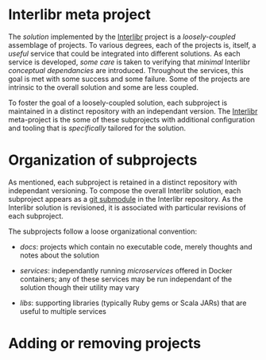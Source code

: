 # Interlibr meta project

The *solution* implemented by the
[Interlibr](https://github.com/Xalgorithms/interlibr) project is a
*loosely-coupled* assemblage of projects. To various degrees, each of
the projects is, itself, a *useful* service that could be integrated
into different solutions. As each service is developed, *some care* is
taken to verifying that *minimal* Interlibr *conceptual dependancies*
are introduced. Throughout the services, this goal is met with some
success and some failure. Some of the projects are intrinsic to the
overall solution and some are less coupled.

To foster the goal of a loosely-coupled solution, each subproject is
maintained in a distinct repository with an independant version. The
[Interlibr](https://github.com/Xalgorithms/interlibr) meta-project is
the some of these subprojects with additional configuration and
tooling that is *specifically* tailored for the solution.

# Organization of subprojects

As mentioned, each subproject is retained in a distinct repository
with independant versioning. To compose the overall Interlibr
solution, each subproject appears as a [git
submodule](https://git-scm.com/book/en/v2/Git-Tools-Submodules) in the
Interlibr repository. As the Interlibr solution is revisioned, it is
associated with particular revisions of each subproject.

The subprojects follow a loose organizational convention:

* *docs*: projects which contain no executable code, merely thoughts
  and notes about the solution
  
* *services*: independantly running *microservices* offered in Docker
  containers; any of these services may be run independant of the
  solution though their utility may vary
  
* *libs*: supporting libraries (typically Ruby gems or Scala JARs)
  that are useful to multiple services
  
# Adding or removing projects

